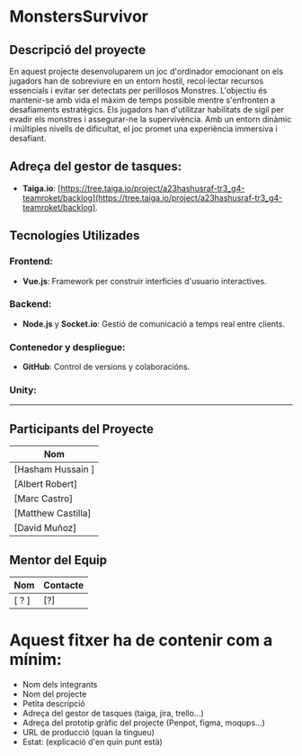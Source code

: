 # MonstersSurvivor

## Descripció del proyecte

En aquest projecte desenvoluparem un joc d'ordinador emocionant on els jugadors han de sobreviure en un entorn hostil, recol·lectar recursos essencials i evitar ser detectats per perillosos Monstres. L'objectiu és mantenir-se amb vida el màxim de temps possible mentre s'enfronten a desafiaments estratègics. Els jugadors han d'utilitzar habilitats de sigil per evadir els monstres i assegurar-ne la supervivència. Amb un entorn dinàmic i múltiples nivells de dificultat, el joc promet una experiència immersiva i desafiant.


## Adreça del gestor de tasques:
- **Taiga.io**: [https://tree.taiga.io/project/a23hashusraf-tr3_g4-teamroket/backlog](https://tree.taiga.io/project/a23hashusraf-tr3_g4-teamroket/backlog).

## Tecnologíes Utilizades
### Frontend: 
- **Vue.js**: Framework per construir interficies d'usuario interactives.
### Backend:
- **Node.js** y **Socket.io**: Gestió de comunicació a temps real entre clients.
### Contenedor y despliegue:
- **GitHub**: Control de versions y colaboracións.
### Unity:
---
## Participants del Proyecte
| Nom |
|--------|
| [Hasham Hussain ] |
| [Albert Robert] |
| [Marc Castro] |
| [Matthew Castilla] | 
| [David Muñoz] | 

## Mentor del Equip

| Nom        | Contacte          |
|---------------|-------------------|
| [ ? ]    | [?]  |


# Aquest fitxer ha de contenir com a mínim:
 * Nom dels integrants
 * Nom del projecte
 * Petita descripció
 * Adreça del gestor de tasques (taiga, jira, trello...)
 * Adreça del prototip gràfic del projecte (Penpot, figma, moqups...)
 * URL de producció (quan la tingueu)
 * Estat: (explicació d'en quin punt està)

